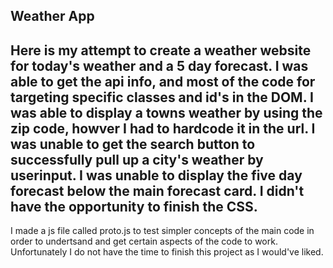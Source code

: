 Weather App 
---------------------------
Here is my attempt to create a weather website for today's weather and a 5 day forecast.
I was able to get the api info, and most of the code for targeting specific classes and id's in the DOM.
I was able to display a towns weather by using the zip code, howver I had to hardcode it in the url.
I was unable to get the search button to successfully pull up a city's weather by userinput.
I was unable to display the five day forecast below the main forecast card. 
I didn't have the opportunity to finish the CSS. 
----------------------------------------------------------------------------------------------------------------
I made a js file called proto.js to test simpler concepts of the main code in order to undertsand
and get certain aspects of the code to work. Unfortunately I do not have the time to finish this project as I would've liked.
